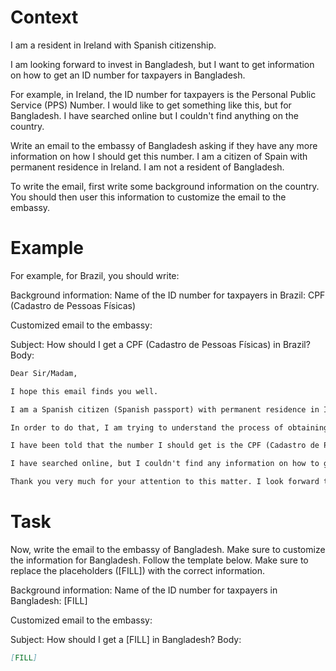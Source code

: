 # Context
I am a resident in Ireland with Spanish citizenship.

I am looking forward to invest in Bangladesh, but I want to get information on how to get an ID number for taxpayers in Bangladesh.

For example, in Ireland, the ID number for taxpayers is the Personal Public Service (PPS) Number. I would like to get something like this, but for Bangladesh. I have searched online but I couldn't find anything on the country.

Write an email to the embassy of Bangladesh asking if they have any more information on how I should get this number. I am a citizen of Spain with permanent residence in Ireland. I am not a resident of Bangladesh.

To write the email, first write some background information on the country. You should then user this information to customize the email to the embassy.

# Example
For example, for Brazil, you should write:

Background information:
Name of the ID number for taxpayers in Brazil: CPF (Cadastro de Pessoas Físicas)

Customized email to the embassy:

Subject: How should I get a CPF (Cadastro de Pessoas Físicas) in Brazil?
Body:
```md
Dear Sir/Madam,

I hope this email finds you well.

I am a Spanish citizen (Spanish passport) with permanent residence in Ireland. I am looking forward to investing in Brazil, as a foreign investor (no residence in Brazil).

In order to do that, I am trying to understand the process of obtaining the number that identifies taxpayers in Brazil, to be able to declare the relevant information to the tax authorities.

I have been told that the number I should get is the CPF (Cadastro de Pessoas Físicas). Feel free to correct me if I am wrong.

I have searched online, but I couldn't find any information on how to get a CPF from abroad. This is why I am reaching out to you for guidance. If you could provide me with information on the process or direct me to the relevant authorities, I would greatly appreciate it.

Thank you very much for your attention to this matter. I look forward to your response and any help you can provide.
```

# Task
Now, write the email to the embassy of Bangladesh. Make sure to customize the information for Bangladesh. Follow the template below. Make sure to replace the placeholders ([FILL]) with the correct information.

Background information:
Name of the ID number for taxpayers in Bangladesh: [FILL]

Customized email to the embassy:

Subject: How should I get a [FILL] in Bangladesh?
Body:
```md
[FILL]
```
